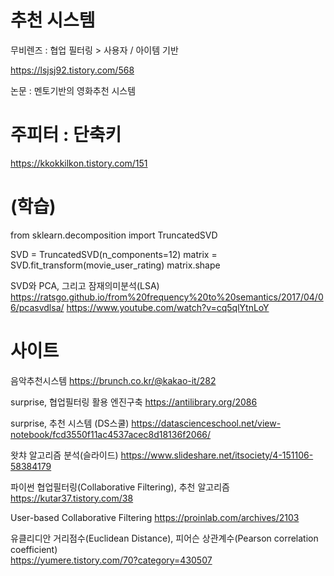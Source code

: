 # 추천 시스템

무비렌즈 : 협업 필터링 > 사용자 / 아이템 기반

https://lsjsj92.tistory.com/568
  
  
논문 : 멘토기반의 영화추천 시스템  



    
# 주피터 : 단축키  
https://kkokkilkon.tistory.com/151    


# (학습)  

from sklearn.decomposition import TruncatedSVD

SVD = TruncatedSVD(n_components=12)
matrix = SVD.fit_transform(movie_user_rating)
matrix.shape  

SVD와 PCA, 그리고 잠재의미분석(LSA)  
https://ratsgo.github.io/from%20frequency%20to%20semantics/2017/04/06/pcasvdlsa/
https://www.youtube.com/watch?v=cq5qlYtnLoY
   
# 사이트  

음악추천시스템  https://brunch.co.kr/@kakao-it/282   

   
surprise, 협업필터링 활용 엔진구축 https://antilibrary.org/2086 


surprise, 추천 시스템 (DS스쿨) https://datascienceschool.net/view-notebook/fcd3550f11ac4537acec8d18136f2066/ 


왓챠 알고리즘 분석(슬라이드) https://www.slideshare.net/itsociety/4-151106-58384179


파이썬 협업필터링(Collaborative Filtering), 추천 알고리즘 https://kutar37.tistory.com/38 


User-based Collaborative Filtering  https://proinlab.com/archives/2103

유클리디안 거리점수(Euclidean Distance), 피어슨 상관계수(Pearson correlation coefficient)  
https://yumere.tistory.com/70?category=430507  


